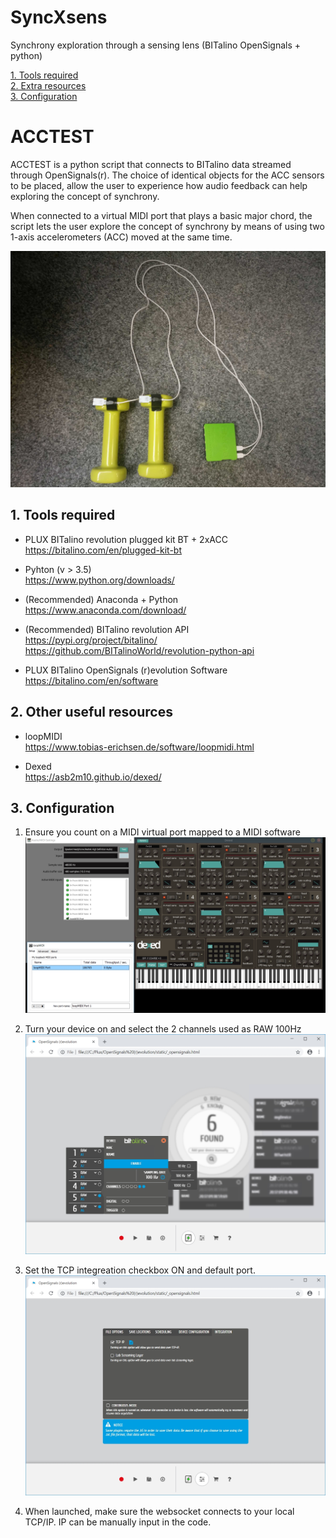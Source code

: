 # SyncXsens
Synchrony exploration through a sensing lens (BITalino OpenSignals + python)

[1. Tools required](#prereq)  
[2. Extra resources](#resrc)  
[3. Configuration](#config)  


# ACCTEST
ACCTEST is a python script that connects to BITalino data streamed through OpenSignals(r). 
The choice of identical objects for the ACC sensors to be placed, allow the user to experience how audio feedback can help exploring the concept of synchrony.

When connected to a virtual MIDI port that plays a basic major chord, the script lets the user explore the concept of synchrony by means of using two 1-axis accelerometers (ACC) moved at the same time.  

![ACC](/img/SyncXsens_ACC.jpg)



##  1. Tools required <a name="prereq"></a>
- PLUX BITalino revolution plugged kit BT + 2xACC
https://bitalino.com/en/plugged-kit-bt

- Pyhton (v > 3.5)  
https://www.python.org/downloads/

- (Recommended) Anaconda + Python
 https://www.anaconda.com/download/

- (Recommended) BITalino revolution API  
https://pypi.org/project/bitalino/  
https://github.com/BITalinoWorld/revolution-python-api  

- PLUX BITalino OpenSignals (r)evolution Software  
https://bitalino.com/en/software

##  2. Other useful resources <a name="resrc"></a>  
- loopMIDI  
https://www.tobias-erichsen.de/software/loopmidi.html

- Dexed  
https://asb2m10.github.io/dexed/

##  3. Configuration <a name="config"></a>  
1. Ensure you count on a MIDI virtual port mapped to a MIDI software
![MIDI](/img/MIDI_port.jpg)

2. Turn your device on and select the 2 channels used as RAW 100Hz  
![RAW](/img/RAW.jpg)

3. Set the TCP integreation checkbox ON and default port. 
![TCP](/img/TCP_checked.jpg)

4. When launched, make sure the websocket connects to your local TCP/IP. IP can be manually input in the code.
